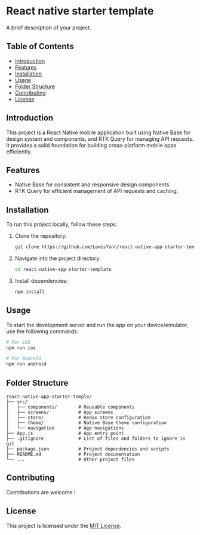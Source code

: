 # React native starter template

A brief description of your project.

## Table of Contents

- [Introduction](#introduction)
- [Features](#features)
- [Installation](#installation)
- [Usage](#usage)
- [Folder Structure](#folder-structure)
- [Contributing](#contributing)
- [License](#license)

## Introduction

This project is a React Native mobile application built using Native Base for design system and components, and RTK Query for managing API requests. It provides a solid foundation for building cross-platform mobile apps efficiently.

## Features

- Native Base for consistent and responsive design components.
- RTK Query for efficient management of API requests and caching.


## Installation

To run this project locally, follow these steps:

1. Clone the repository:

   ```bash
   git clone https://github.com/LewisYann/react-native-app-starter-template.git
   ```

2. Navigate into the project directory:

   ```bash
   cd react-native-app-starter-template
   ```

3. Install dependencies:

   ```bash
   npm install
   ```

## Usage

To start the development server and run the app on your device/emulator, use the following commands:

```bash
# For iOS
npm run ios

# For Android
npm run android
```

## Folder Structure

```
react-native-app-starter-temple/
├── src/
│   ├── components/        # Reusable components
│   ├── screens/           # App screens
│   ├── store/             # Redux store configuration
│   ├── theme/             # Native Base theme configuration
│   └── navigation         # App navigations
├── App.js                 # App entry point
├── .gitignore             # List of files and folders to ignore in git
├── package.json           # Project dependencies and scripts
├── README.md              # Project documentation
└── ...                    # Other project files
```

## Contributing

Contributions are welcome !

## License

This project is licensed under the [MIT License](LICENSE).